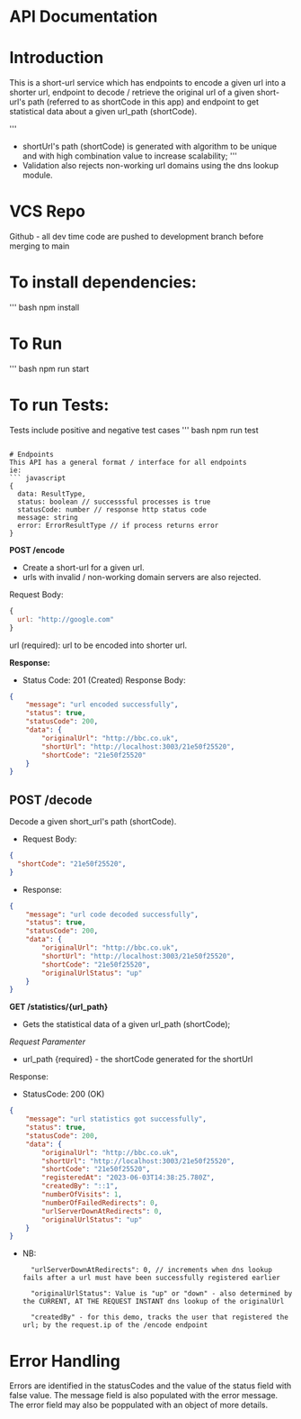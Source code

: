 # API Documentation
# Introduction
This is a short-url service which has endpoints to encode a given url into a shorter url, endpoint to decode / retrieve the original url of a given short-url's path (referred to as shortCode in this app) and endpoint to get statistical data about a given url_path (shortCode).

'''
- shortUrl's path (shortCode) is generated with algorithm to be unique and with high combination value to increase scalability;
'''
- Validation also rejects non-working url domains using the dns lookup module.

# VCS Repo
Github - all dev time code are pushed to development branch before merging to main

# To install dependencies:
''' bash
npm install

# To Run
''' bash
npm run start

# To run Tests:
 Tests include positive and negative test cases
''' bash
npm run test
```

# Endpoints
This API has a general format / interface for all endpoints 
ie:
``` javascript
{
  data: ResultType,
  status: boolean // successsful processes is true
  statusCode: number // response http status code
  message: string
  error: ErrorResultType // if process returns error
}
```

__POST /encode__
- Create a short-url for a given url.
- urls with invalid / non-working domain servers are also   rejected.

Request Body:
``` javascript
{
  url: "http://google.com"
}
```
url (required): url to be encoded into shorter url.

__Response:__

- 
  Status Code: 201 (Created)
  Response Body:

``` json
{
    "message": "url encoded successfully",
    "status": true,
    "statusCode": 200,
    "data": {
        "originalUrl": "http://bbc.co.uk",
        "shortUrl": "http://localhost:3003/21e50f25520",
        "shortCode": "21e50f25520"
    }
}
```

__POST /decode__
-
  Decode a given short_url's path (shortCode).

- Request Body:

``` json
{
  "shortCode": "21e50f25520",
}
```

- Response:
``` json
{
    "message": "url code decoded successfully",
    "status": true,
    "statusCode": 200,
    "data": {
        "originalUrl": "http://bbc.co.uk",
        "shortUrl": "http://localhost:3003/21e50f25520",
        "shortCode": "21e50f25520",
        "originalUrlStatus": "up"
    }
}
```

__GET /statistics/{url_path}__
- Gets the statistical data of a given url_path (shortCode);

_Request Paramenter_
- url_path {required} - the shortCode generated for the shortUrl

Response:
- StatusCode: 200 (OK)
``` json
{
    "message": "url statistics got successfully",
    "status": true,
    "statusCode": 200,
    "data": {
        "originalUrl": "http://bbc.co.uk",
        "shortUrl": "http://localhost:3003/21e50f25520",
        "shortCode": "21e50f25520",
        "registeredAt": "2023-06-03T14:38:25.780Z",
        "createdBy": "::1",
        "numberOfVisits": 1,
        "numberOfFailedRedirects": 0,
        "urlServerDownAtRedirects": 0,
        "originalUrlStatus": "up"
    }
}
```
- NB:

        "urlServerDownAtRedirects": 0, // increments when dns lookup fails after a url must have been successfully registered earlier
        
        "originalUrlStatus": Value is "up" or "down" - also determined by the CURRENT, AT THE REQUEST INSTANT dns lookup of the originalUrl 
    
        "createdBy" - for this demo, tracks the user that registered the url; by the request.ip of the /encode endpoint

# Error Handling
  Errors are identified in the statusCodes and the value of the status field with false value. The message field is also populated with the error message. The error field may also be poppulated with an object of more details.

  




